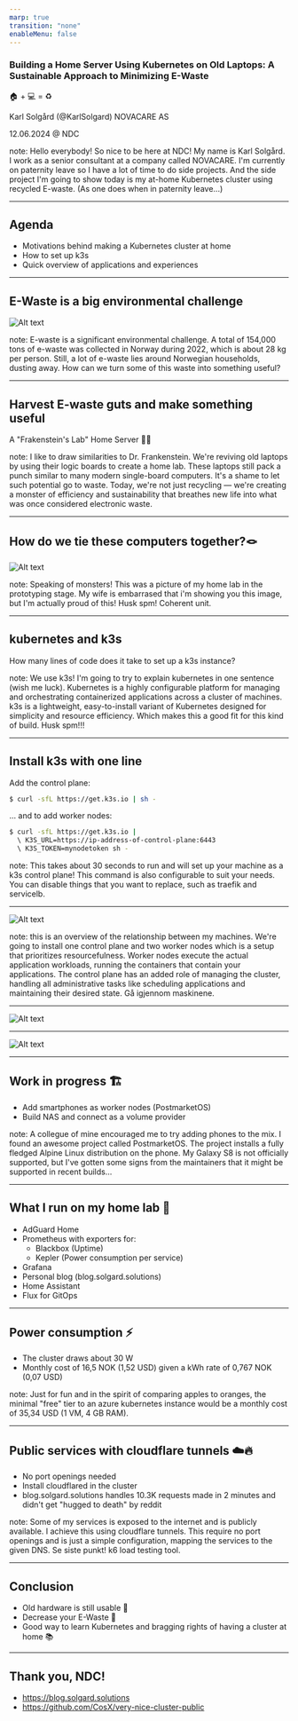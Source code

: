 ```yaml
---
marp: true
transition: "none"
enableMenu: false
---
```


### Building a Home Server Using Kubernetes on Old Laptops: A Sustainable Approach to Minimizing E-Waste 

🏠 + 💻 = ♻️

Karl Solgård (@KarlSolgard) NOVACARE AS

12.06.2024 @ NDC

note: Hello everybody! So nice to be here at NDC! My name is Karl Solgård. I work as a senior consultant at a company called NOVACARE. I'm currently on paternity leave so I have a lot of time to do side projects. And the side project I'm going to show today is my at-home Kubernetes cluster using recycled E-waste. (As one does when in paternity leave...)

---

## Agenda

- Motivations behind making a Kubernetes cluster at home
- How to set up k3s
- Quick overview of applications and experiences

---

## E-Waste is a big environmental challenge

![Alt text](81176701.jpg)

note: E-waste is a significant environmental challenge. A total of 154,000 tons of e-waste was collected in Norway during 2022, which is about 28 kg per person. Still, a lot of e-waste lies around Norwegian households, dusting away. How can we turn some of this waste into something useful?

---

## Harvest E-waste guts and make something useful

A "Frakenstein's Lab" Home Server 🧟‍♂️

note: I like to draw similarities to Dr. Frankenstein. We're reviving old laptops by using their logic boards to create a home lab. These laptops still pack a punch similar to many modern single-board computers. It's a shame to let such potential go to waste. Today, we're not just recycling — we're creating a monster of efficiency and sustainability that breathes new life into what was once considered electronic waste.

---

## How do we tie these computers together?🪢

![Alt text](20240213_082927.jpg)

note: Speaking of monsters! This was a picture of my home lab in the prototyping stage. My wife is embarrased that i'm showing you this image, but I'm actually proud of this! Husk spm! Coherent unit.

---

## kubernetes and k3s

How many lines of code does it take to set up a k3s instance?

note: We use k3s! I'm going to try to explain kubernetes in one sentence (wish me luck). Kubernetes is a highly configurable platform for managing and orchestrating containerized applications across a cluster of machines. k3s is a lightweight, easy-to-install variant of Kubernetes designed for simplicity and resource efficiency. Which makes this a good fit for this kind of build. Husk spm!!!

---

## Install k3s with one line

Add the control plane:

```bash
$ curl -sfL https://get.k3s.io | sh - 
```

... and to add worker nodes:

```bash
$ curl -sfL https://get.k3s.io | 
  \ K3S_URL=https://ip-address-of-control-plane:6443 
  \ K3S_TOKEN=mynodetoken sh -
```

note: This takes about 30 seconds to run and will set up your machine as a k3s control plane! This command is also configurable to suit your needs. You can disable things that you want to replace, such as traefik and servicelb.

---

![Alt text](image.png)

note: this is an overview of the relationship between my machines. We're going to install one control plane and two worker nodes which is a setup that prioritizes resourcefulness. Worker nodes execute the actual application workloads, running the containers that contain your applications. The control plane has an added role of managing the cluster, handling all administrative tasks like scheduling applications and maintaining their desired state. Gå igjennom maskinene.

---

![Alt text](image-1.png)

---

![Alt text](20240310_203712.jpg)

---

## Work in progress 🏗️

- Add smartphones as worker nodes (PostmarketOS)
- Build NAS and connect as a volume provider

note: A collegue of mine encouraged me to try adding phones to the mix. I found an awesome project called PostmarketOS. The project installs a fully fledged Alpine Linux distribution on the phone. My Galaxy S8 is not officially supported, but I've gotten some signs from the maintainers that it might be supported in recent builds...  

---

## What I run on my home lab 🥼

- AdGuard Home
- Prometheus with exporters for:
  - Blackbox (Uptime)
  - Kepler (Power consumption per service)
- Grafana
- Personal blog (blog.solgard.solutions)
- Home Assistant
- Flux for GitOps

---

## Power consumption ⚡

- The cluster draws about 30 W
- Monthly cost of 16,5 NOK (1,52 USD) given a kWh rate of 0,767 NOK (0,07 USD)

note: Just for fun and in the spirit of comparing apples to oranges, the minimal "free" tier to an azure kubernetes instance would be a monthly cost of 35,34 USD (1 VM, 4 GB RAM).

---

## Public services with cloudflare tunnels ☁️🔥

- No port openings needed
- Install cloudflared in the cluster
- blog.solgard.solutions handles 10.3K requests made in 2 minutes and didn't get "hugged to death" by reddit

note: Some of my services is exposed to the internet and is publicly available. I achieve this using cloudflare tunnels. This require no port openings and is just a simple configuration, mapping the services to the given DNS. Se siste punkt! k6 load testing tool.

---

## Conclusion

- Old hardware is still usable 👴
- Decrease your E-Waste 🌿
- Good way to learn Kubernetes and bragging rights of having a cluster at home 📚

---

## Thank you, NDC!

- https://blog.solgard.solutions
- https://github.com/CosX/very-nice-cluster-public
